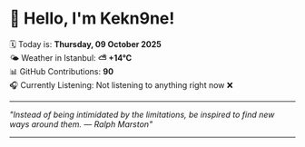 # 👋 Hello, I'm Kekn9ne!

🗓️ Today is: **Thursday, 09 October 2025**  
🌤️ Weather in Istanbul: **⛅️  +14°C**  
📊 GitHub Contributions: **90**  
🎧 Currently Listening: Not listening to anything right now ❌

---

_"Instead of being intimidated by the limitations, be inspired to find new ways around them. — *Ralph Marston*"_

---
